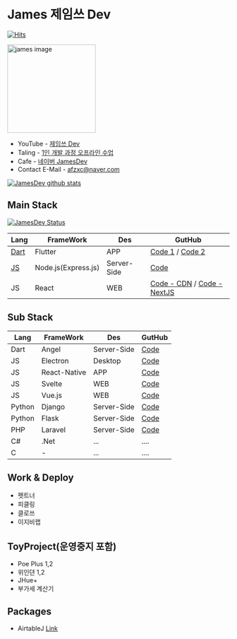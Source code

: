 # James 제임쓰 Dev 

[![Hits](https://hits.seeyoufarm.com/api/count/incr/badge.svg?url=https%3A%2F%2Fgithub.com%2Fdoyle-flutter&count_bg=%2379C83D&title_bg=%23555555&icon=&icon_color=%23E7E7E7&title=hits&edge_flat=false)](https://hits.seeyoufarm.com)

<a href="https://www.youtube.com/channel/UCjpik_Cbt0SeE5kBzao4nqg"><img src="https://raw.githubusercontent.com/doyle-flutter/Recipe/master/2019-11-21.webp" width="200px" alt="james image"></a> 
- YouTube - [제임쓰 Dev](https://www.youtube.com/channel/UCjpik_Cbt0SeE5kBzao4nqg)
- Taling - [1인 개발 과정 오프라인 수업](https://taling.me/Talent/Detail/10726)
- Cafe - [네이버 JamesDev](https://cafe.naver.com/flutterjames)
- Contact E-Mail - afzxc@naver.com

[![JamesDev github stats](https://github-readme-stats.vercel.app/api?username=doyle-flutter)](https://github.com/doyle-flutter?tab=repositories)  

## Main Stack

[![JamesDev Status](https://github-readme-stats.vercel.app/api/top-langs/?username=doyle-flutter&layout=compact)](https://github.com/doyle-flutter?tab=repositories)

Lang | FrameWork | Des | GutHub
------------ | ------------- |------------- | ------------- 
[Dart](https://github.com/doyle-flutter/basicDart) | Flutter | APP | [Code 1](https://github.com/doyle-flutter/basicflutter) / [Code 2](https://github.com/doyle-flutter/Recipe)
[JS](https://github.com/doyle-flutter/basicJavascript) | Node.js(Express.js) | Server-Side | [Code](https://github.com/doyle-flutter/basicflutter)
JS | React | WEB | [Code - CDN](https://github.com/doyle-flutter/basicReact) / [Code - NextJS](https://github.com/doyle-flutter/NodeJsExpressNextJsReact)


## Sub Stack
Lang | FrameWork | Des | GutHub
------------ | ------------- |------------- | ------------- 
Dart | Angel | Server-Side | [Code](https://github.com/doyle-flutter/Recipe)
JS | Electron | Desktop | [Code](https://github.com/doyle-flutter/myElectron)
JS | React-Native | APP | [Code](https://github.com/doyle-flutter/basicReactNative)
JS | Svelte | WEB | [Code](https://github.com/doyle-flutter/basicSvelte)
JS | Vue.js | WEB | [Code](https://github.com/doyle-flutter/basicVue)
Python | Django | Server-Side | [Code](https://github.com/doyle-flutter/basicDjangoPython)
Python | Flask | Server-Side | [Code](https://github.com/doyle-flutter/jamesPythonFlaskBackEnd)
PHP | Laravel | Server-Side | [Code](https://github.com/doyle-flutter/basicPhpLaravel/tree/master/mylrv)
C# | .Net | ... |  ....
C | - | ... |  ....

## Work & Deploy
- 펫트너
- 피클링
- 클로쓰
- 이지비랩

## ToyProject(운영중지 포함)
- Poe Plus 1,2
- 위인뎐 1,2
- JHue+
- 부가세 계산기

## Packages 
- AirtableJ [Link](https://pub.dev/packages/airtablej)
